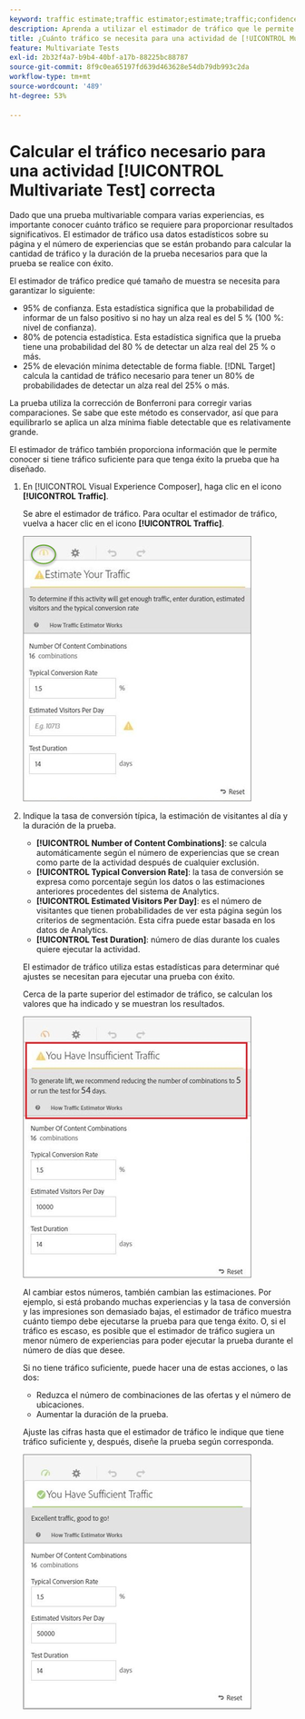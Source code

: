 ```yaml
---
keyword: traffic estimate;traffic estimator;estimate;traffic;confidence;statistical power;lift;bonferroni;conversion rate;visitors per day;duration
description: Aprenda a utilizar el estimador de tráfico que le permite saber si tiene tráfico suficiente para que la actividad  [!DNL Adobe Target] [!UICONTROL Multivariate Test] se realice correctamente.
title: ¿Cuánto tráfico se necesita para una actividad de [!UICONTROL Multivariate Test] (MVT)?
feature: Multivariate Tests
exl-id: 2b32f4a7-b9b4-40bf-a17b-88225bc88787
source-git-commit: 8f9c0ea65197fd639d463628e54db79db993c2da
workflow-type: tm+mt
source-wordcount: '489'
ht-degree: 53%

---
```


# Calcular el tráfico necesario para una actividad [!UICONTROL Multivariate Test] correcta

Dado que una prueba multivariable compara varias experiencias, es importante conocer cuánto tráfico se requiere para proporcionar resultados significativos. El estimador de tráfico usa datos estadísticos sobre su página y el número de experiencias que se están probando para calcular la cantidad de tráfico y la duración de la prueba necesarios para que la prueba se realice con éxito.

El estimador de tráfico predice qué tamaño de muestra se necesita para garantizar lo siguiente:

* 95% de confianza. Esta estadística significa que la probabilidad de informar de un falso positivo si no hay un alza real es del 5 % (100 %: nivel de confianza).
* 80% de potencia estadística. Esta estadística significa que la prueba tiene una probabilidad del 80 % de detectar un alza real del 25 % o más.
* 25% de elevación mínima detectable de forma fiable. [!DNL Target] calcula la cantidad de tráfico necesario para tener un 80% de probabilidades de detectar un alza real del 25% o más.

La prueba utiliza la corrección de Bonferroni para corregir varias comparaciones. Se sabe que este método es conservador, así que para equilibrarlo se aplica un alza mínima fiable detectable que es relativamente grande.

El estimador de tráfico también proporciona información que le permite conocer si tiene tráfico suficiente para que tenga éxito la prueba que ha diseñado.

1. En [!UICONTROL Visual Experience Composer], haga clic en el icono **[!UICONTROL Traffic]**.

   Se abre el estimador de tráfico. Para ocultar el estimador de tráfico, vuelva a hacer clic en el icono **[!UICONTROL Traffic]**.

   ![imagen estimatorempty](assets/estimatorempty.png)

1. Indique la tasa de conversión típica, la estimación de visitantes al día y la duración de la prueba.

   * **[!UICONTROL Number of Content Combinations]**: se calcula automáticamente según el número de experiencias que se crean como parte de la actividad después de cualquier exclusión.
   * **[!UICONTROL Typical Conversion Rate]**: la tasa de conversión se expresa como porcentaje según los datos o las estimaciones anteriores procedentes del sistema de Analytics.
   * **[!UICONTROL Estimated Visitors Per Day]**: es el número de visitantes que tienen probabilidades de ver esta página según los criterios de segmentación. Esta cifra puede estar basada en los datos de Analytics.
   * **[!UICONTROL Test Duration]**: número de días durante los cuales quiere ejecutar la actividad.

   El estimador de tráfico utiliza estas estadísticas para determinar qué ajustes se necesitan para ejecutar una prueba con éxito.

   Cerca de la parte superior del estimador de tráfico, se calculan los valores que ha indicado y se muestran los resultados.

   ![imagen estimadorinsuficiente](assets/estimatorinsufficient.png)

   Al cambiar estos números, también cambian las estimaciones. Por ejemplo, si está probando muchas experiencias y la tasa de conversión y las impresiones son demasiado bajas, el estimador de tráfico muestra cuánto tiempo debe ejecutarse la prueba para que tenga éxito. O, si el tráfico es escaso, es posible que el estimador de tráfico sugiera un menor número de experiencias para poder ejecutar la prueba durante el número de días que desee.

   Si no tiene tráfico suficiente, puede hacer una de estas acciones, o las dos:

   * Reduzca el número de combinaciones de las ofertas y el número de ubicaciones.
   * Aumentar la duración de la prueba.

   Ajuste las cifras hasta que el estimador de tráfico le indique que tiene tráfico suficiente y, después, diseñe la prueba según corresponda.

   ![imagen de estimador](assets/estimatorok.png)
